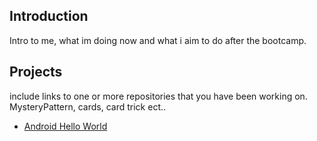 ## Introduction

Intro to me, what im doing now and what i aim to do after the bootcamp.

## Projects

include links to one or more repositories that you have been working on. MysteryPattern, cards, card trick ect..

* [Android Hello World](https://github.com/TraceDecker/android-hello-world)
